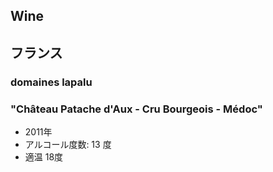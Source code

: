 Wine
------

## フランス
### domaines lapalu
### "Château Patache d'Aux - Cru Bourgeois - Médoc"
- 2011年
- アルコール度数: 13 度
- 適温 18度
 
  
